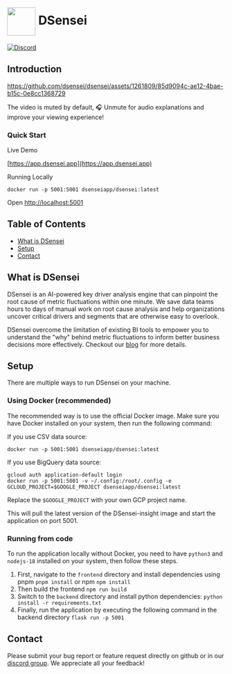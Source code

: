 # <img valign="middle" src="https://github.com/logunify/dsensei/blob/main/docs/images/logo.png" width="65" height="65"/> DSensei

[![Discord](https://img.shields.io/badge/discord-@DSensei-blue.svg?logo=discord)](https://discord.gg/6h5cdNhK)

## Introduction

https://github.com/dsensei/dsensei/assets/1261809/85d9094c-ae12-4bae-b15c-0e8cc1368729

The video is muted by default, 🎧 Unmute for audio explanations and improve your viewing experience!

### Quick Start

Live Demo

[https://app.dsensei.app](https://app.dsensei.app)

Running Locally

```shell
docker run -p 5001:5001 dsenseiapp/dsensei:latest
```

Open [http://localhost:5001](http://localhost:5001)

## Table of Contents

- [What is DSensei](#What-is-DSensei)
- [Setup](#Setup)
- [Contact](#Contact)

## What is DSensei

DSensei is an AI-powered key driver analysis engine that can
pinpoint the root cause of metric fluctuations within one minute. We
save data teams hours to days of manual work on root cause analysis
and help organizations uncover critical drivers and segments that
are otherwise easy to overlook.

DSensei overcome the limitation of existing BI tools to empower you
to understand the "why" behind metric fluctuations to inform better
business decisions more effectively. Checkout our [blog](https://www.dsensei.app/article/why-do-you-need-a-key-driver-analysis-engine)
for more details.

## Setup

There are multiple ways to run DSensei on your machine.

### Using Docker (recommended)

The recommended way is to use the official Docker image. Make sure you have Docker installed on your system, then run the following command:

If you use CSV data source:

```shell
docker run -p 5001:5001 dsenseiapp/dsensei:latest
```

If you use BigQuery data source:

```shell
gcloud auth application-default login
docker run -p 5001:5001 -v ~/.config:/root/.config -e GCLOUD_PROJECT=$GOOGLE_PROJECT dsenseiapp/dsensei:latest
```

Replace the `$GOOGLE_PROJECT` with your own GCP project name.

This will pull the latest version of the DSensei-insight image and start the application on port 5001.

### Running from code

To run the application locally without Docker, you need to have `python3` and `nodejs-18` installed on your system, then follow these steps.

1. First, navigate to the `frontend` directory and install dependencies using pnpm `pnpm install` or npm `npm install`
2. Then build the frontend `npm run build`
3. Switch to the `backend` directory and install python dependencies: `python install -r requirements.txt`
4. Finally, run the application by executing the following command in the backend directory `flask run -p 5001`

## Contact

Please submit your bug report or feature request directly on github or in our [discord group](https://discord.gg/6h5cdNhK). We appreciate all your feedback!
